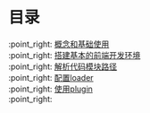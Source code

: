 # 目录

:point\_right: [概念和基础使用](/webpack/概念和基础使用.md)  
:point\_right: [搭建基本的前端开发环境](/webpack/搭建基本的前端开发环境.md)  
:point\_right: [解析代码模块路径](/webpack/解析代码模块路径.md)  
:point\_right: [配置loader](/webpack/配置loader.md)  
:point\_right: [使用plugin](/webpack/使用plugin.md)  
:point\_right:

